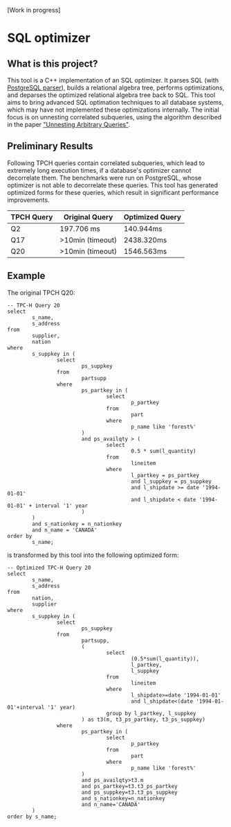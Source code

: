 [Work in progress]
# SQL optimizer

## What is this project?
This tool is a C++ implementation of an SQL optimizer. It parses SQL (with [PostgreSQL parser](https://github.com/pganalyze/libpg_query)), builds a relational algebra tree, performs optimizations, and deparses the optimized relational algebra tree back to SQL. This tool aims to bring advanced SQL optimation techniques to all database systems, which may have not implemented these optimizations internally. The initial focus is on unnesting correlated subqueries, using the algorithm described in the paper ["Unnesting Arbitrary Queries"](https://www.semanticscholar.org/paper/Unnesting-Arbitrary-Queries-Neumann-Kemper/3112928019f64d8c388e8cfbae34b9887c789213).

## Preliminary Results
Following TPCH queries contain correlated subqueries, which lead to extremely long execution times, if a database's optimizer cannot decorrelate them. The benchmarks were run on PostgreSQL, whose optimizer is not able to decorrelate these queries. This tool has generated optimized forms for these queries, which result in significant performance improvements. 

| TPCH Query  | Original Query    | Optimized Query   |
| ------------|-------------------| ------------------|
| Q2          | 197.706 ms        | 140.944ms         |
| Q17         | >10min (timeout)  | 2438.320ms        |
| Q20         | >10min (timeout)  | 1546.563ms        |

## Example
The original TPCH Q20:
```
-- TPC-H Query 20
select
        s_name,
        s_address
from
        supplier,
        nation
where
        s_suppkey in (
                select
                        ps_suppkey
                from
                        partsupp
                where
                        ps_partkey in (
                                select
                                        p_partkey
                                from
                                        part
                                where
                                        p_name like 'forest%'
                        )
                        and ps_availqty > (
                                select
                                        0.5 * sum(l_quantity)
                                from
                                        lineitem
                                where
                                        l_partkey = ps_partkey
                                        and l_suppkey = ps_suppkey
                                        and l_shipdate >= date '1994-01-01'
                                        and l_shipdate < date '1994-01-01' + interval '1' year
                        )
        )
        and s_nationkey = n_nationkey
        and n_name = 'CANADA'
order by
        s_name;
```

is transformed by this tool into the following optimized form:
```
-- Optimized TPC-H Query 20
select 
        s_name, 
        s_address
from 
        nation, 
        supplier
where 
        s_suppkey in (
                select 
                        ps_suppkey
                from 
                        partsupp, 
                        (
                                select 
                                        (0.5*sum(l_quantity)), 
                                        l_partkey, 
                                        l_suppkey
                                from 
                                        lineitem
                                where 
                                        l_shipdate>=date '1994-01-01' 
                                        and l_shipdate<(date '1994-01-01'+interval '1' year)
                                group by l_partkey, l_suppkey
                        ) as t3(m, t3_ps_partkey, t3_ps_suppkey)
                where 
                        ps_partkey in (
                                select
                                        p_partkey
                                from 
                                        part
                                where 
                                        p_name like 'forest%'
                        ) 
                        and ps_availqty>t3.m 
                        and ps_partkey=t3.t3_ps_partkey 
                        and ps_suppkey=t3.t3_ps_suppkey
                        and s_nationkey=n_nationkey 
                        and n_name='CANADA'
        )
order by s_name;
``` 
